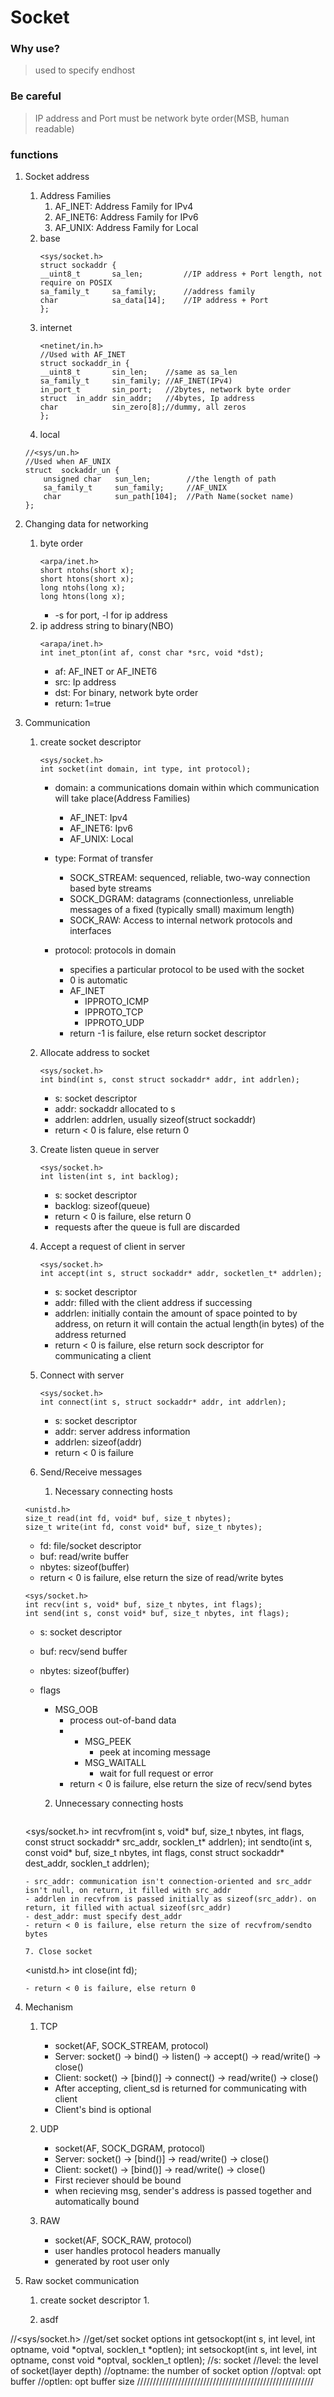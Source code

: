 # Socket

### Why use?
> used to specify endhost

### Be careful
> IP address and Port must be network byte order(MSB, human readable)

### functions

1. Socket address
   1. Address Families
      1. AF_INET: Address Family for IPv4
      2. AF_INET6: Address Family for IPv6
      3. AF_UNIX: Address Family for Local
   2. base
      ```
      <sys/socket.h>
      struct sockaddr {
      __uint8_t       sa_len;         //IP address + Port length, not require on POSIX
      sa_family_t     sa_family;      //address family 
      char            sa_data[14];    //IP address + Port
      };                              
      ```
   3. internet
      ```
      <netinet/in.h>
      //Used with AF_INET                 
      struct sockaddr_in {            
      __uint8_t       sin_len;    //same as sa_len
      sa_family_t     sin_family; //AF_INET(IPv4)
      in_port_t       sin_port;   //2bytes, network byte order
      struct  in_addr sin_addr;   //4bytes, Ip address
      char            sin_zero[8];//dummy, all zeros
      };
      ```
    4. local
	```   
	//<sys/un.h>
	//Used when AF_UNIX
	struct  sockaddr_un {
		unsigned char   sun_len;        //the length of path
		sa_family_t     sun_family;     //AF_UNIX
		char            sun_path[104];  //Path Name(socket name)
	};
	```


2. Changing data for networking
    1. byte order
       ```
       <arpa/inet.h>
       short ntohs(short x);
       short htons(short x);
       long ntohs(long x);
       long htons(long x);
       ```
       - -s for port, -l for ip address
    2. ip address string to binary(NBO)
       ```
       <arapa/inet.h>
       int inet_pton(int af, const char *src, void *dst);
       ```
       - af: AF_INET or AF_INET6
       - src: Ip address
       - dst: For binary, network byte order
       - return: 1=true


3. Communication
   1. create socket descriptor
      ```
      <sys/socket.h>
      int socket(int domain, int type, int protocol);
      ```
      - domain: a communications domain within which communication will take place(Address Families)
        - AF_INET: Ipv4
        - AF_INET6: Ipv6
        - AF_UNIX: Local
      
      - type: Format of transfer
        - SOCK_STREAM: sequenced, reliable, two-way connection based byte streams
        - SOCK_DGRAM: datagrams (connectionless, unreliable messages of a fixed (typically small) maximum length)
        - SOCK_RAW: Access to internal network protocols and interfaces
      
      - protocol: protocols in domain
        - specifies a particular protocol to be used with the socket
        - 0 is automatic
        - AF_INET
          - IPPROTO_ICMP
          - IPPROTO_TCP
          - IPPROTO_UDP
        - return -1 is failure, else return socket descriptor
   
   2. Allocate address to socket
      ```
      <sys/socket.h>
      int bind(int s, const struct sockaddr* addr, int addrlen);
      ```
      - s: socket descriptor
      - addr: sockaddr allocated to s
      - addrlen: addrlen, usually sizeof(struct sockaddr)
      - return < 0 is falure, else return 0
      
   3. Create listen queue in server
      ```
      <sys/socket.h>
      int listen(int s, int backlog);
      ```
      - s: socket descriptor
      - backlog: sizeof(queue)
      - return < 0 is failure, else return 0
      - requests after the queue is full are discarded
      
   4. Accept a request of client in server
      ```
      <sys/socket.h>
      int accept(int s, struct sockaddr* addr, socketlen_t* addrlen);
      ```
      - s: socket descriptor
      - addr: filled with the client address if successing
      - addrlen: initially contain the amount of space pointed to by address, on return it will contain the actual length(in bytes) of the address returned
      - return < 0 is failure, else return sock descriptor for communicating a client
   
   5. Connect with server
      ```
      <sys/socket.h>
      int connect(int s, struct sockaddr* addr, int addrlen);
      ```
      - s: socket descriptor
      - addr: server address information
      - addrlen: sizeof(addr)
      - return < 0 is failure
   
   6. Send/Receive messages
      1. Necessary connecting hosts
      
	 ```
	 <unistd.h>
	 size_t read(int fd, void* buf, size_t nbytes);
	 size_t write(int fd, const void* buf, size_t nbytes);
	 ```
	 - fd: file/socket descriptor
	 - buf: read/write buffer
	 - nbytes: sizeof(buffer)
	 - return < 0 is failure, else return the size of read/write bytes
	 
	 ```
	 <sys/socket.h>
	 int recv(int s, void* buf, size_t nbytes, int flags);
	 int send(int s, const void* buf, size_t nbytes, int flags);
	 ```
	 - s: socket descriptor
	 - buf: recv/send buffer
	 - nbytes: sizeof(buffer)
	 - flags
	   - MSG_OOB
	     - process out-of-band data
	     - 
           - MSG_PEEK
             - peek at incoming message
           - MSG_WAITALL
             - wait for full request or error
         - return < 0 is failure, else return the size of recv/send bytes
    
       2. Unnecessary connecting hosts
       
          ```
	  <sys/socket.h>
	  int recvfrom(int s, void* buf, size_t nbytes, int flags, const struct sockaddr* src_addr, socklen_t* addrlen);
	  int sendto(int s, const void* buf, size_t nbytes, int flags, const struct sockaddr* dest_addr, socklen_t addrlen);
	  ```
	  - src_addr: communication isn't connection-oriented and src_addr isn't null, on return, it filled with src_addr
	  - addrlen in recvfrom is passed initially as sizeof(src_addr). on return, it filled with actual sizeof(src_addr)
	  - dest_addr: must specify dest_addr
	  - return < 0 is failure, else return the size of recvfrom/sendto bytes

   7. Close socket
      ```
      <unistd.h>
      int close(int fd);
      ```
      - return < 0 is failure, else return 0

4. Mechanism
   1. TCP
      - socket(AF, SOCK_STREAM, protocol)
      - Server: socket() -> bind() -> listen() -> accept() -> read/write() -> close()
      - Client: socket() -> [bind()] -> connect() -> read/write() -> close()
      - After accepting, client_sd is returned for communicating with client
      - Client's bind is optional
   
   2. UDP
      - socket(AF, SOCK_DGRAM, protocol)
      - Server: socket() -> [bind()] -> read/write() -> close()
      - Client: socket() -> [bind()] -> read/write() -> close()
      - First reciever should be bound
      - when recieving msg, sender's address is passed together and automatically bound
   
   3. RAW
      - socket(AF, SOCK_RAW, protocol)
      - user handles protocol headers manually
      -  generated by root user only

5. Raw socket communication
   1. create socket descriptor
      1. 
   
   2. asdf

//<sys/socket.h>
//get/set socket options
int getsockopt(int  s, int level, int optname, void *optval, socklen_t *optlen);
int setsockopt(int s, int  level,  int  optname,  const  void  *optval, socklen_t optlen);
//s: socket
//level: the level of socket(layer depth)
//optname: the number of socket option
//optval: opt buffer
//optlen: opt buffer size
////////////////////////////////////////////////////////

